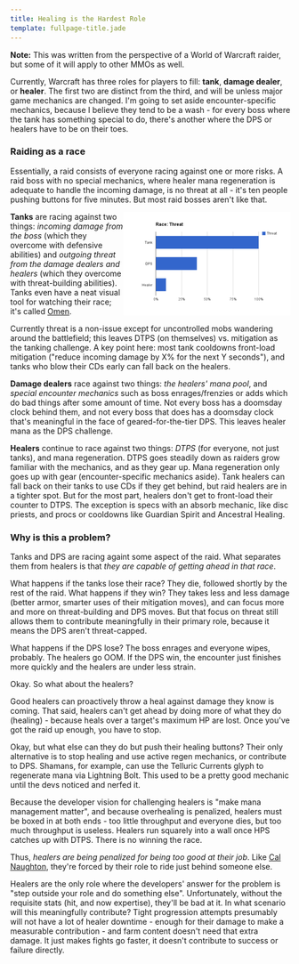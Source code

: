 ```yaml
---
title: Healing is the Hardest Role
template: fullpage-title.jade
---
```


**Note:** This was written from the perspective of a World of Warcraft raider, but some of it will apply to other MMOs as well.

Currently, Warcraft has three roles for players to fill: __tank__, __damage dealer__, or __healer__. The first two are distinct from the third, and will be unless major game mechanics are changed. I'm going to set aside encounter-specific mechanics, because I believe they tend to be a wash - for every boss where the tank has something special to do, there's another where the DPS or healers have to be on their toes.

### Raiding as a race

Essentially, a raid consists of everyone racing against one or more risks. A raid boss with no special mechanics, where healer mana regeneration is adequate to handle the incoming damage, is no threat at all - it's ten people pushing buttons for five minutes. But most raid bosses aren't like that.

<img src="/assets/games/chart_tank_threat.png" style="float: right" alt="Tank Threat" title="Tank Threat" class="hide-for-small" />

__Tanks__ are racing against two things: *incoming damage from the boss* (which they overcome with defensive abilities) and *outgoing threat from the damage dealers and healers* (which they overcome with threat-building abilities). Tanks even have a neat visual tool for watching their race; it's called [Omen](http://www.curse.com/addons/wow/omen-threat-meter).

Currently threat is a non-issue except for uncontrolled mobs wandering around the battlefield; this leaves DTPS (on themselves) vs. mitigation as the tanking challenge. A key point here: most tank cooldowns front-load mitigation ("reduce incoming damage by X% for the next Y seconds"), and tanks who blow their CDs early can fall back on the healers.

__Damage dealers__ race against two things: *the healers' mana pool*, and *special encounter mechanics* such as boss enrages/frenzies or adds which do bad things after some amount of time. Not every boss has a doomsday clock behind them, and not every boss that does has a doomsday clock that's meaningful in the face of geared-for-the-tier DPS. This leaves healer mana as the DPS challenge.

__Healers__ continue to race against two things: *DTPS* (for everyone, not just tanks), and mana regeneration. DTPS goes steadily down as raiders grow familiar with the mechanics, and as they gear up. Mana regeneration only goes up with gear (encounter-specific mechanics aside). Tank healers can fall back on their tanks to use CDs if they get behind, but raid healers are in a tighter spot. But for the most part, healers don't get to front-load their counter to DTPS. The exception is specs with an absorb mechanic, like disc priests, and procs or cooldowns like Guardian Spirit and Ancestral Healing.

### Why is this a problem?

Tanks and DPS are racing againt some aspect of the raid. What separates them from healers is that *they are capable of getting ahead in that race*.

What happens if the tanks lose their race? They die, followed shortly by the rest of the raid. What happens if they win? They takes less and less damage (better armor, smarter uses of their mitigation moves), and can focus more and more on threat-building and DPS moves. But that focus on threat still allows them to contribute meaningfully in their primary role, because it means the DPS aren't threat-capped.

What happens if the DPS lose? The boss enrages and everyone wipes, probably. The healers go OOM. If the DPS win, the encounter just finishes more quickly and the healers are under less strain.

Okay. So what about the healers?

Good healers can proactively throw a heal against damage they know is coming. That said, healers can't get ahead by doing more of what they do (healing) - because heals over a target's maximum HP are lost. Once you've got the raid up enough, you have to stop.

Okay, but what else can they do but push their healing buttons? Their only alternative is to stop healing and use active regen mechanics, or contribute to DPS. Shamans, for example, can use the Telluric Currents glyph to regenerate mana via Lightning Bolt. This used to be a pretty good mechanic until the devs noticed and nerfed it.

Because the developer vision for challenging healers is "make mana management matter", and because overhealing is penalized, healers must be boxed in at both ends - too little throughput and everyone dies, but too much throughput is useless. Healers run squarely into a wall once HPS catches up with DTPS. There is no winning the race.

Thus, *healers are being penalized for being too good at their job*. Like [Cal Naughton](http://www.imdb.com/character/ch0038083/), they're forced by their role to ride just behind someone else.

Healers are the only role where the developers' answer for the problem is "step outside your role and do something else". Unfortunately, without the requisite stats (hit, and now expertise), they'll be bad at it. In what scenario will this meaningfully contribute? Tight progression attempts presumably will not have a lot of healer downtime - enough for their damage to make a measurable contribution - and farm content doesn't need that extra damage. It just makes fights go faster, it doesn't contribute to success or failure directly.
